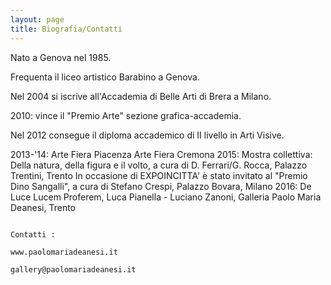 ```yaml
---
layout: page
title: Biografia/Contatti
---
```


Nato a Genova nel 1985.
 
Frequenta il liceo artistico Barabino a Genova.
 
Nel 2004 si iscrive all'Accademia di Belle Arti di Brera a Milano.
 
2010: vince il "Premio Arte" sezione grafica-accademia.
 
Nel 2012 consegue il diploma accademico di II livello in Arti Visive.
 
 
 
 
 
2013-'14: Arte Fiera Piacenza
             Arte Fiera Cremona 
2015: Mostra collettiva: Della natura, della figura e il volto, a cura di D. Ferrari/G. Rocca, Palazzo Trentini, Trento 
        In occasione di EXPOINCITTA' è stato invitato al "Premio Dino Sangalli", a cura di Stefano Crespi, Palazzo Bovara, Milano
2016: De Luce Lucem Proferem, Luca Pianella - Luciano Zanoni,  Galleria Paolo Maria Deanesi, Trento
 
 
 
                                                                                                                               Contatti : 
                                                                                                                                                                                                                                                             www.paolomariadeanesi.it
                                                                                                                                                                                                                                                         gallery@paolomariadeanesi.it
